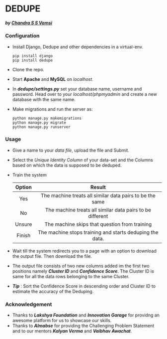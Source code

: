 # DEDUPE
##### by [Chandra S S Vamsi](https://in.linkedin.com/in/ucssv)


### Configuration
- Install Django, Dedupe and other dependencies in a virtual-env.
  ```
  pip install django
  pip install dedupe
  ```
- Clone the repo.
- Start **Apache** and **MySQL** on _localhost_.
- In **_dedupe/settings.py_** set your database name, username and password. Head over to your _localhost/phpmyadmin_ and create a new database with the same name.
- Make migrations and run the server as:

  ```
  python manage.py makemigrations
  python manage.py migrate
  python manage.py runserver
  ```
  
### Usage
- Give a name to your _data file_, upload the file and Submit.
- Select the _Unique Identity Column_ of your data-set and the Columns based on which the data is supposed to be deduped.
- Train the system

  | Option   | Result   |
  | :--------: | :--------: |
  | Yes      | The machine treats all similar data pairs to be the same  |
  | No       | The machine treats all similar data pairs to be different |
  | Unsure   | The machine skips that question from training             |
  | Finish   | The machine stops training and starts deduping the data.  |
  
- Wait till the system redirects you to a page with an option to download the output file. Then download the file.
- The output file consists of two new columns added im the first two positions namely **_Cluster ID_** and **_Confidence Score_**. The Cluster ID is same for all the data rows belonging to the same Cluster.
- **_Tip_** : Sort the Confidence Score in descending order and Cluster ID to estimate the accuracy of the Deduping.

### Acknowledgement
- Thanks to **_Lakshya Foundation_** and **_Innovation Garage_** for providng an awesome platform for us to showcase our skills.
- Thanks to **_Almabse_** for providing the Challenging Problem Statement and to our mentors **_Kalyan Verma_** and **_Vaibhav Awachat_**.

